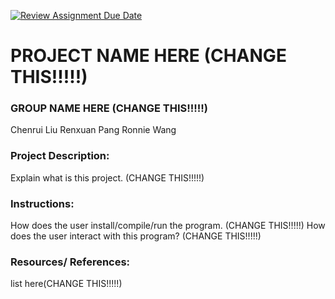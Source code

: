 [![Review Assignment Due Date](https://classroom.github.com/assets/deadline-readme-button-22041afd0340ce965d47ae6ef1cefeee28c7c493a6346c4f15d667ab976d596c.svg)](https://classroom.github.com/a/am3xLbu5)
# PROJECT NAME HERE (CHANGE THIS!!!!!)

### GROUP NAME HERE (CHANGE THIS!!!!!)

Chenrui Liu
Renxuan Pang
Ronnie Wang

### Project Description:

Explain what is this project. (CHANGE THIS!!!!!)

### Instructions:

How does the user install/compile/run the program. (CHANGE THIS!!!!!)
How does the user interact with this program? (CHANGE THIS!!!!!)

### Resources/ References:

list here(CHANGE THIS!!!!!)
